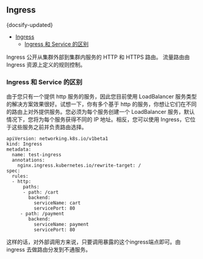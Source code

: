 ## Ingress
{docsify-updated}

- [Ingress](#ingress)
	- [Ingress 和 Service 的区别](#ingress-和-service-的区别)


Ingress 公开从集群外部到集群内服务的 HTTP 和 HTTPS 路由。 流量路由由 Ingress 资源上定义的规则控制。

### Ingress 和 Service 的区别
由于您只有一个提供 http 服务的服务，因此您目前使用 LoadBalancer 服务类型的解决方案效果很好。试想一下，你有多个基于 http 的服务，你想让它们在不同的路由上对外提供服务。您必须为每个服务创建一个 LoadBalancer 服务，默认情况下，您将为每个服务获得不同的 IP 地址。相反，您可以使用 Ingress，它位于这些服务之前并负责路由选择。
```
apiVersion: networking.k8s.io/v1beta1
kind: Ingress
metadata:
  name: test-ingress
  annotations:
    nginx.ingress.kubernetes.io/rewrite-target: /
spec:
  rules:
  - http:
      paths:
      - path: /cart
        backend:
          serviceName: cart
          servicePort: 80
     - path: /payment
        backend:
          serviceName: payment
          servicePort: 80
```

这样的话，对外部调用方来说，只要调用暴露的这个ingress端点即可。由 ingress 去做路由分发到不通服务。